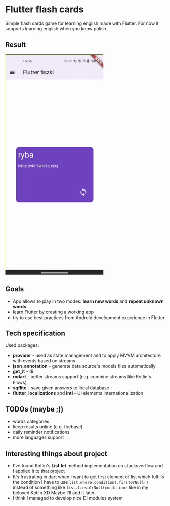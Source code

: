
# Flutter flash cards

Simple flash cards game for learning english made with Flutter. For now it supports learning english when you know polish.

## Result
![](https://raw.githubusercontent.com/bareq/flutter_flash_cards/main/result_animation.gif)

## Goals
- App allows to play in two modes: **learn new words** and **repeat unknown words**
- learn Flutter by creating a working app
- try to use best practices from Android development experience in Flutter

## Tech specification
Used packages:
- **provider** - used as state management and to apply MVVM architecture with events based on streams
- **json_annotation** - generate data source's models files automatically
- **get_it** - di
- **rxdart** - better streams support (e.g. combine streams like Kotlin's Flows)
- **sqflite** - save given answers to local database
- **flutter_localizations** and **intl** - UI elements internationalization

## TODOs (maybe ;))
- words categories
- keep results online (e.g. firebase)
- daily reminder notifications
- more languages support

## Interesting things about project
- I've found Kotlin's **List.let** method implementation on stackoverflow and I applied it to that project
- It's frustrating in dart when I want to get first element of list which fulfills the condition I have to use `list.where(condition).firstOrNull()` instead of something like `list.firstOrNull(condition)` like in my beloved Kotlin XD Maybe I'll add it later.
- I think I managed to develop nice DI modules system
